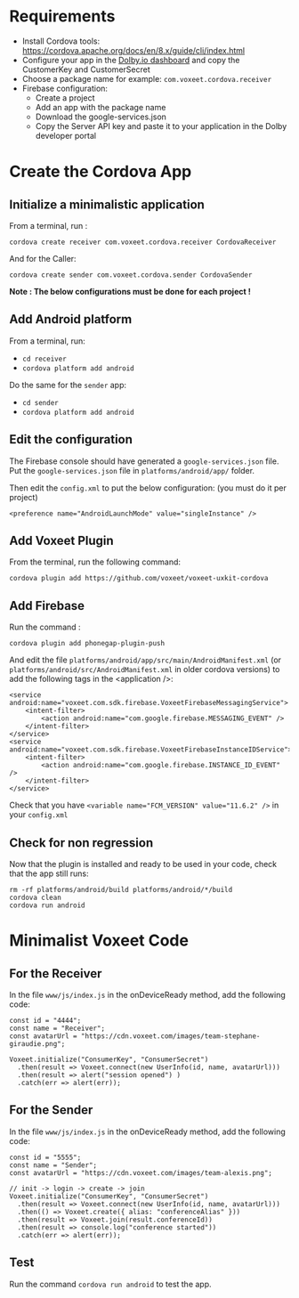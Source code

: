 # Requirements

- Install Cordova tools: https://cordova.apache.org/docs/en/8.x/guide/cli/index.html
- Configure your app in the [Dolby.io dashboard](https://dolby.io/dashboard) and copy the CustomerKey and CustomerSecret
- Choose a package name for example: `com.voxeet.cordova.receiver`
- Firebase configuration:
  - Create a project
  - Add an app with the package name
  - Download the google-services.json
  - Copy the Server API key and paste it to your application in the Dolby developer portal

# Create the Cordova App

## Initialize a minimalistic application

From a terminal, run :
```
cordova create receiver com.voxeet.cordova.receiver CordovaReceiver
```

And for the Caller:
```
cordova create sender com.voxeet.cordova.sender CordovaSender
```

**Note : The below configurations must be done for each project !**

## Add Android platform

From a terminal, run:
  - `cd receiver`
  - `cordova platform add android`

Do the same for the `sender` app:
  - `cd sender`
  - `cordova platform add android`


## Edit the configuration

The Firebase console should have generated a `google-services.json` file. Put the `google-services.json` file in `platforms/android/app/` folder.

Then edit the `config.xml` to put the below configuration: (you must do it per project)

```
<preference name="AndroidLaunchMode" value="singleInstance" />
```

## Add Voxeet Plugin

From the terminal, run the following command:

```
cordova plugin add https://github.com/voxeet/voxeet-uxkit-cordova
```

## Add Firebase

Run the command :
```
cordova plugin add phonegap-plugin-push
```

And edit the file `platforms/android/app/src/main/AndroidManifest.xml` (or `platforms/android/src/AndroidManifest.xml` in older cordova versions) to add the following tags in the \<application />:

```
<service android:name="voxeet.com.sdk.firebase.VoxeetFirebaseMessagingService">
    <intent-filter>
        <action android:name="com.google.firebase.MESSAGING_EVENT" />
    </intent-filter>
</service>
<service android:name="voxeet.com.sdk.firebase.VoxeetFirebaseInstanceIDService">
    <intent-filter>
        <action android:name="com.google.firebase.INSTANCE_ID_EVENT" />
    </intent-filter>
</service>
```

Check that you have `<variable name="FCM_VERSION" value="11.6.2" />` in your `config.xml`

## Check for non regression

Now that the plugin is installed and ready to be used in your code, check that the app still runs:

```
rm -rf platforms/android/build platforms/android/*/build
cordova clean
cordova run android
```

# Minimalist Voxeet Code


## For the Receiver

In the file `www/js/index.js` in the onDeviceReady method, add the following code:

```
const id = "4444";
const name = "Receiver";
const avatarUrl = "https://cdn.voxeet.com/images/team-stephane-giraudie.png";

Voxeet.initialize("ConsumerKey", "ConsumerSecret")
  .then(result => Voxeet.connect(new UserInfo(id, name, avatarUrl)))
  .then(result => alert("session opened") )
  .catch(err => alert(err));
```

## For the Sender

In the file `www/js/index.js` in the onDeviceReady method, add the following code:

```
const id = "5555";
const name = "Sender";
const avatarUrl = "https://cdn.voxeet.com/images/team-alexis.png";

// init -> login -> create -> join
Voxeet.initialize("ConsumerKey", "ConsumerSecret")
  .then(result => Voxeet.connect(new UserInfo(id, name, avatarUrl)))
  .then(() => Voxeet.create({ alias: "conferenceAlias" }))
  .then(result => Voxeet.join(result.conferenceId))
  .then(result => console.log("conference started"))
  .catch(err => alert(err));
```

## Test

Run the command `cordova run android` to test the app.
